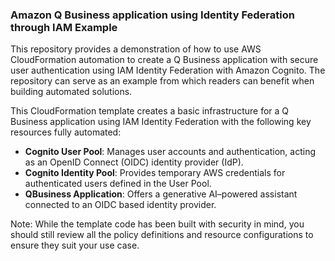 ### Amazon Q Business application using Identity Federation through IAM Example

This repository provides a demonstration of how to use AWS CloudFormation automation to create a Q Business application with secure user authentication using IAM Identity Federation with Amazon Cognito. The repository can serve as an example from which readers can benefit when building automated solutions.

This CloudFormation template creates a basic infrastructure for a Q Business application using IAM Identity Federation with the following key resources fully automated: 
 - **Cognito User Pool**: Manages user accounts and authentication, acting as an OpenID Connect (OIDC) identity provider (IdP).
 - **Cognito Identity Pool**: Provides temporary AWS credentials for authenticated users defined in the User Pool.
 - **QBusiness Application**: Offers a generative AI–powered assistant connected to an OIDC based identity provider.

Note: While the template code has been built with security in mind, you should still review all the policy definitions and resource configurations to ensure they suit your use case.
